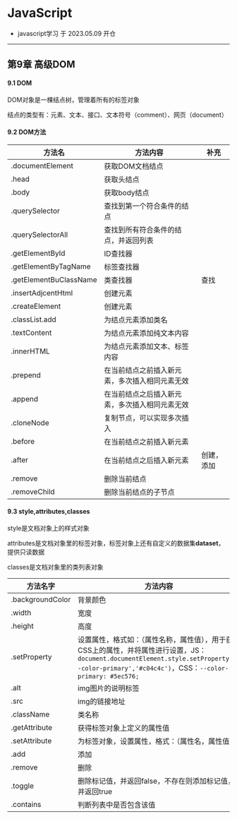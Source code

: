 # JavaScript

- javascript学习 于 2023.05.09 开仓

---

## 第9章 高级DOM

#### 9.1 DOM

DOM对象是一棵结点树，管理着所有的标签对象

结点的类型有：元素、文本、接口、文本符号（comment）、网页（document）

#### 9.2 DOM方法

| 方法名                    | 方法内容                    | 补充    |
| ---------------------- | ----------------------- | ----- |
| .documentElement       | 获取DOM文档结点               |       |
| .head                  | 获取头结点                   |       |
| .body                  | 获取body结点                |       |
| .querySelector         | 查找到第一个符合条件的结点           |       |
| .querySelectorAll      | 查找到所有符合条件的结点，并返回列表      |       |
| .getElementById        | ID查找器                   |       |
| .getElementByTagName   | 标签查找器                   |       |
| .getElementBuClassName | 类查找器                    | 查找    |
| .insertAdjcentHtml     | 创建元素                    |       |
| .createElement         | 创建元素                    |       |
| .classList.add         | 为结点元素添加类名               |       |
| .textContent           | 为结点元素添加纯文本内容            |       |
| .innerHTML             | 为结点元素添加文本、标签内容          |       |
| .prepend               | 在当前结点之前插入新元素，多次插入相同元素无效 |       |
| .append                | 在当前结点之后插入新元素，多次插入相同元素无效 |       |
| .cloneNode             | 复制节点，可以实现多次插入           |       |
| .before                | 在当前结点之前插入新元素            |       |
| .after                 | 在当前结点之后插入新元素            | 创建，添加 |
| .remove                | 删除当前结点                  |       |
| .removeChild           | 删除当前结点的子节点              |       |

#### 9.3 style,attributes,classes

style是文档对象上的样式对象

attributes是文档对象里的标签对象，标签对象上还有自定义的数据集**dataset**，提供只读数据

classes是文档对象里的类列表对象

| 方法名字             | 方法内容                                                                                                                                                  | 补充         |
| ---------------- | ----------------------------------------------------------------------------------------------------------------------------------------------------- | ---------- |
| .backgroundColor | 背景颜色                                                                                                                                                  |            |
| .width           | 宽度                                                                                                                                                    |            |
| .height          | 高度                                                                                                                                                    |            |
| .setProperty     | 设置属性，格式如：（属性名称，属性值），用于获取CSS上的属性，并将属性进行设置，JS：`document.documentElement.style.setProperty('--color-primary','#c04c4c')`，CSS：`--color-primary: #5ec576;` | style      |
| .alt             | img图片的说明标签                                                                                                                                            |            |
| .src             | img的链接地址                                                                                                                                              |            |
| .className       | 类名称                                                                                                                                                   |            |
| .getAttribute    | 获得标签对象上定义的属性值                                                                                                                                         |            |
| .setAttribute    | 为标签对象，设置属性，格式：（属性名，属性值）                                                                                                                               | attributes |
| .add             | 添加                                                                                                                                                    |            |
| .remove          | 删除                                                                                                                                                    |            |
| .toggle          | 删除标记值，并返回false，不存在则添加标记值，并返回true                                                                                                                      |            |
| .contains        | 判断列表中是否包含该值                                                                                                                                           | classes    |